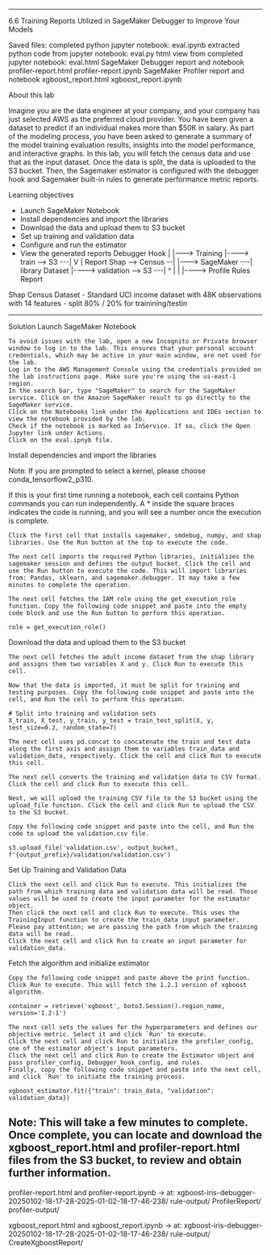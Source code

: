 ------------------------------------------------------
6.6 Training Reports Utilized in SageMaker Debugger to Improve Your Models

Saved files:
    completed python jupyter notebook:
      eval.ipynb
    extracted python code from jupyter notebook:
      eval.py
    html view from completed jupyter notebook:
      eval.html
    SageMaker Debugger report and notebook
      profiler-report.html
      profiler-report.ipynb
    SageMaker Profiler report and notebook
      xgboost_report.html
      xgboost_report.ipynb


About this lab

Imagine you are the data engineer at your company, and your company has just selected AWS as the
preferred cloud provider. You have been given a dataset to predict if an individual makes more than
$50K in salary. As part of the modeling process, you have been asked to generate a summary of the model
training evaluation results, insights into the model performance, and interactive graphs. In this lab,
you will fetch the census data and use that as the input dataset. Once the data is split, the data is
uploaded to the S3 bucket. Then, the Sagemaker estimator is configured with the debugger hook and
Sagemaker built-in rules to generate performance metric reports.

Learning objectives
  - Launch SageMaker Notebook
  - Install dependencies and import the libraries
  - Download the data and upload them to S3 bucket
  - Set up training and validation data
  - Configure and run the estimator
  - View the generated reports
                                                       Debugger
                                                       Hook
                                                         |          |---> Training
                     |----> train      --> S3 ---|       V          |     Report
  Shap --> Census  --|                           |---> SageMaker ---|
  library  Dataset   |----> validation --> S3 ---|       ^          |
                                                         |          |----> Profile
                                                        Rules              Report

   Shap Census Dataset
     - Standard UCI income dataset with 48K observations with 14 features
     - split 80% / 20% for trainining/testin

------------------
Solution
Launch SageMaker Notebook

    To avoid issues with the lab, open a new Incognito or Private browser window to log in to the lab. This ensures that your personal account credentials, which may be active in your main window, are not used for the lab.
    Log in to the AWS Management Console using the credentials provided on the lab instructions page. Make sure you're using the us-east-1 region.
    In the search bar, type "SageMaker" to search for the SageMaker service. Click on the Amazon SageMaker result to go directly to the SageMaker service.
    Click on the Notebooks link under the Applications and IDEs section to view the notebook provided by the lab.
    Check if the notebook is marked as InService. If so, click the Open Jupyter link under Actions.
    Click on the eval.ipnyb file.

Install dependencies and import the libraries

Note: If you are prompted to select a kernel, please choose conda_tensorflow2_p310.

If this is your first time running a notebook, each cell contains Python commands you can run independently. A * inside the square braces indicates the code is running, and you will see a number once the execution is complete.

    Click the first cell that installs sagemaker, smdebug, numpy, and shap libraries. Use the Run button at the top to execute the code.

    The next cell imports the required Python libraries, initializes the sagemaker session and defines the output bucket. Click the cell and use the Run button to execute the code. This will import libraries from: Pandas, sklearn, and sagemaker.debugger. It may take a few minutes to complete the operation.

    The next cell fetches the IAM role using the get_execution_role function. Copy the following code snippet and paste into the empty code block and use the Run button to perform this operation.

    role = get_execution_role()

Download the data and upload them to the S3 bucket

    The next cell fetches the adult income dataset from the shap library and assigns them two variables X and y. Click Run to execute this cell.

    Now that the data is imported, it must be split for training and testing purposes. Copy the following code snippet and paste into the cell, and Run the cell to perform this operation.

    # Split into training and validation sets
    X_train, X_test, y_train, y_test = train_test_split(X, y, test_size=0.2, random_state=7)

    The next cell uses pd.concat to concatenate the train and test data along the first axis and assign them to variables train_data and validation_data, respectively. Click the cell and click Run to execute this cell.

    The next cell converts the training and validation data to CSV format. Click the cell and click Run to execute this cell.

    Next, we will upload the training CSV file to the S3 bucket using the upload_file function. Click the cell and click Run to upload the CSV to the S3 bucket.

    Copy the following code snippet and paste into the cell, and Run the code to upload the validation.csv file.

    s3.upload_file('validation.csv', output_bucket, f'{output_prefix}/validation/validation.csv')

Set Up Training and Validation Data

    Click the next cell and click Run to execute. This initializes the path from which training data and validation data will be read. These values will be used to create the input parameter for the estimator object.
    Then click the next cell and click Run to execute. This uses the TrainingInput function to create the train_data input parameter. Please pay attention; we are passing the path from which the training data will be read.
    Click the next cell and click Run to create an input parameter for validation_data.

Fetch the algorithm and initialize estimator

    Copy the following code snippet and paste above the print function. Click Run to execute. This will fetch the 1.2.1 version of xgboost algorithm.

    container = retrieve('xgboost', boto3.Session().region_name, version='1.2-1')

    The next cell sets the values for the hyperparameters and defines our objective metric. Select it and click `Run' to execute.
    Click the next cell and click Run to initialize the profiler_config, one of the estimator object's input parameters.
    Click the next cell and click Run to create the Estimator object and pass profiler_config, Debugger_hook_config, and rules.
    Finally, copy the following code snippet and paste into the next cell, and click `Run' to initiate the training process.

    xgboost_estimator.fit({"train": train_data, "validation": validation_data})

Note: This will take a few minutes to complete. Once complete, you can locate and download the xgboost_report.html and profiler-report.html files from the S3 bucket, to review and obtain further information.
------------------

  profiler-report.html and profiler-report.ipynb
  -> at:
      xgboost-iris-debugger-20250102-18-17-28-2025-01-02-18-17-46-238/ rule-output/ ProfilerReport/ profiler-output/

  xgboost_report.html and xgboost_report.ipynb
    -> at:
     xgboost-iris-debugger-20250102-18-17-28-2025-01-02-18-17-46-238/ rule-output/ CreateXgboostReport/


